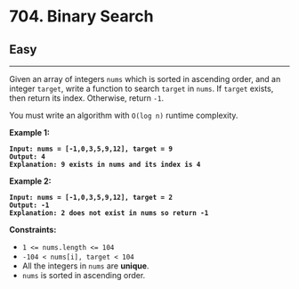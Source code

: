 # 704. Binary Search

## Easy

***

Given an array of integers `nums` which is sorted in ascending order, and an integer `target`, write a function to search `target` in `nums`. If `target` exists, then return its index. Otherwise, return `-1`.

You must write an algorithm with `O(log n)` runtime complexity.

&#x20;

**Example 1:**

<pre><code><strong>Input: nums = [-1,0,3,5,9,12], target = 9
</strong><strong>Output: 4
</strong><strong>Explanation: 9 exists in nums and its index is 4
</strong></code></pre>

**Example 2:**

<pre><code><strong>Input: nums = [-1,0,3,5,9,12], target = 2
</strong><strong>Output: -1
</strong><strong>Explanation: 2 does not exist in nums so return -1
</strong></code></pre>

&#x20;

**Constraints:**

* `1 <= nums.length <= 104`
* `-104 < nums[i], target < 104`
* All the integers in `nums` are **unique**.
* `nums` is sorted in ascending order.
